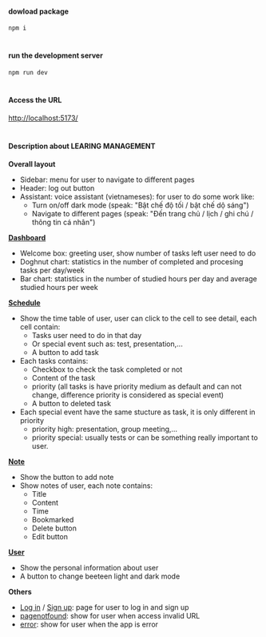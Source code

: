 #### dowload package

```
npm i
```

#

#### run the development server

```
npm run dev
```

#

#### Access the URL

[http://localhost:5173/](http://localhost:5173/)

#

#### Description about LEARING MANAGEMENT

**Overall layout**

- Sidebar: menu for user to navigate to different pages
- Header: log out button
- Assistant: voice assistant (vietnameses): for user to do some work like:
  - Turn on/off dark mode (speak: "Bật chế độ tối / bật chế dộ sáng")
  - Navigate to different pages (speak: "Đến trang chủ / lịch / ghi chú / thông tin cá nhân")

**[Dashboard](http://localhost:5173/dashboard)**

- Welcome box: greeting user, show number of tasks left user need to do
- Doghnut chart: statistics in the number of completed and procesing tasks per day/week
- Bar chart: statistics in the number of studied hours per day and average studied hours per week

**[Schedule](http://localhost:5173/schedule)**

- Show the time table of user, user can click to the cell to see detail, each cell contain:
  - Tasks user need to do in that day
  - Or special event such as: test, presentation,...
  - A button to add task
- Each tasks contains:
  - Checkbox to check the task completed or not
  - Content of the task
  - priority (all tasks is have priority medium as default and can not change, difference priority is considered as special event)
  - A button to deleted task
- Each special event have the same stucture as task, it is only different in priority
  - priority high: presentation, group meeting,...
  - priority special: usually tests or can be something really important to user.

**[Note](http://localhost:5173/notes)**

- Show the button to add note
- Show notes of user, each note contains:
  - Title
  - Content
  - Time
  - Bookmarked
  - Delete button
  - Edit button

**[User](http://localhost:5173/user)**

- Show the personal information about user
- A button to change beeteen light and dark mode

**Others**

- [Log in](http://localhost:5173/login) / [Sign up](http://localhost:5173/signup): page for user to log in and sign up
- [pagenotfound](http://localhost:5173/pagenotfound): show for user when access invalid URL
- [error](http://localhost:5173/error): show for user when the app is error
